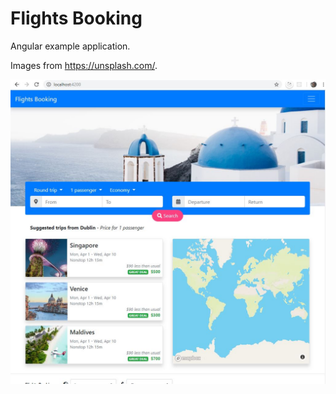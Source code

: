 # Flights Booking

Angular example application.

Images from https://unsplash.com/.

![Example](./screenshot.JPG)